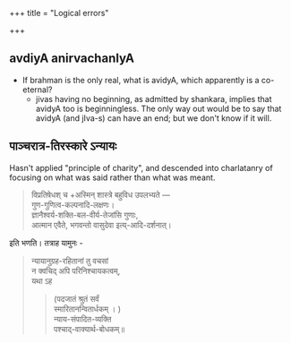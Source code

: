 +++
title = "Logical errors"

+++


## avdiyA anirvachanIyA
- If brahman is the only real, what is avidyA, which apparently is a co-eternal? 
  - jivas having no beginning, as admitted by shankara, implies that avidyA too is beginningless. The only way out would be to say that avidyA (and jIva-s) can have an end; but we don't know if it will. 

## पाञ्चरात्र-तिरस्कारे ऽन्यायः
Hasn't applied "principle of charity", and descended into charlatanry of focusing on what was said rather than what was meant.

> विप्रतिषेधश् च +अस्मिन् शास्त्रे बहुविध उपलभ्यते —  
गुण-गुणित्व-कल्पनादि-लक्षणः।  
ज्ञानैश्वर्य-शक्ति-बल-वीर्य-तेजांसि गुणाः,  
आत्मान एवैते, भगवन्तो वासुदेवा इत्य्-आदि-दर्शनात्।  

इति भणति। तत्राह यामुनः -

> न्यायानुग्रह-रहितानां तु वचसां  
न क्वचिद् अपि परिनिश्चायकत्वम्,  
यथा ऽह 
> 
> > (पदजातं श्रुतं सर्वं  
स्मारितानन्वितार्धकम् । )  
न्याय-संपादित-व्यक्ति  
पश्चाद्-वाक्यार्थ-बोधकम्॥ 

